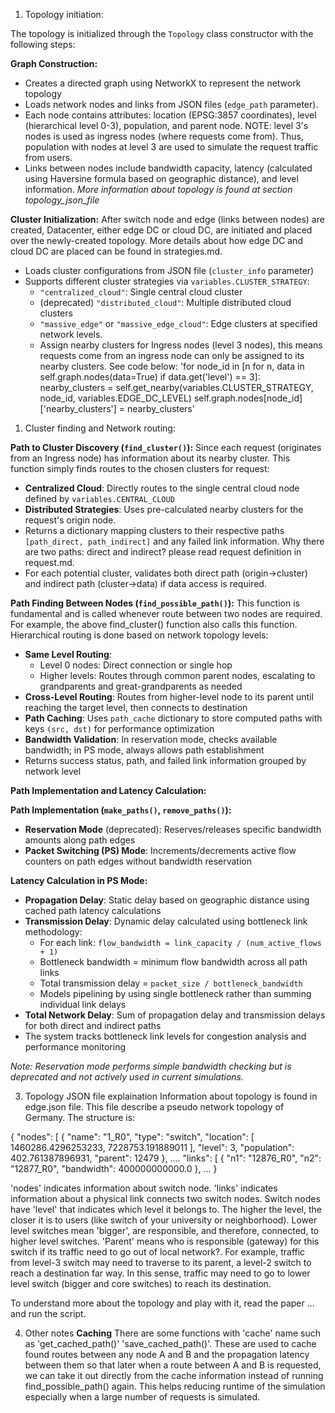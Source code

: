 1. Topology initiation:

The topology is initialized through the `Topology` class constructor with the following steps:

**Graph Construction:**
- Creates a directed graph using NetworkX to represent the network topology
- Loads network nodes and links from JSON files (`edge_path` parameter). 
- Each node contains attributes: location (EPSG:3857 coordinates), level (hierarchical level 0-3), population, and parent node. NOTE: level 3's nodes is used as ingress nodes (where requests come from). Thus, population with nodes at level 3 are used to simulate the request traffic from users. 
- Links between nodes include bandwidth capacity, latency (calculated using Haversine formula based on geographic distance), and level information.
*More information about topology is found at section topology_json_file*

**Cluster Initialization:**
After switch node and edge (links between nodes) are created, Datacenter, either edge DC or cloud DC, are initiated and placed over the newly-created topology. More details about how edge DC and cloud DC are placed can be found in strategies.md.

- Loads cluster configurations from JSON file (`cluster_info` parameter)
- Supports different cluster strategies via `variables.CLUSTER_STRATEGY`:
  - `"centralized_cloud"`: Single central cloud cluster
  - (deprecated) `"distributed_cloud"`: Multiple distributed cloud clusters
  - `"massive_edge"` or `"massive_edge_cloud"`: Edge clusters at specified network levels. 
  - Assign nearby clusters for Ingress nodes (level 3 nodes), this means requests come from an ingress node can only be assigned to its nearby clusters. See code below:
  'for node_id in [n for n, data in self.graph.nodes(data=True) if data.get('level') == 3]:
        nearby_clusters = self.get_nearby(variables.CLUSTER_STRATEGY, node_id, variables.EDGE_DC_LEVEL)
        self.graph.nodes[node_id]['nearby_clusters'] = nearby_clusters'


1. Cluster finding and Network routing:

**Path to Cluster Discovery (`find_cluster()`):**
Since each request (originates from an Ingress node) has information about its nearby cluster. This function simply finds routes to the chosen clusters for request:
- **Centralized Cloud**: Directly routes to the single central cloud node defined by `variables.CENTRAL_CLOUD`
- **Distributed Strategies**: Uses pre-calculated nearby clusters for the request's origin node.
- Returns a dictionary mapping clusters to their respective paths `[path_direct, path_indirect]` and any failed link information. Why there are two paths: direct and indirect? please read request definition in request.md.
- For each potential cluster, validates both direct path (origin→cluster) and indirect path (cluster→data) if data access is required.

**Path Finding Between Nodes (`find_possible_path()`):**
This function is fundamental and is called whenever route between two nodes are required. For example, the above find_cluster() function also calls this function. Hierarchical routing is done based on network topology levels:
- **Same Level Routing**: 
  - Level 0 nodes: Direct connection or single hop
  - Higher levels: Routes through common parent nodes, escalating to grandparents and great-grandparents as needed
- **Cross-Level Routing**: Routes from higher-level node to its parent until reaching the target level, then connects to destination
- **Path Caching**: Uses `path_cache` dictionary to store computed paths with keys `(src, dst)` for performance optimization
- **Bandwidth Validation**: In reservation mode, checks available bandwidth; in PS mode, always allows path establishment
- Returns success status, path, and failed link information grouped by network level

**Path Implementation and Latency Calculation:**

**Path Implementation (`make_paths()`, `remove_paths()`):**
- **Reservation Mode** (deprecated): Reserves/releases specific bandwidth amounts along path edges
- **Packet Switching (PS) Mode**: Increments/decrements active flow counters on path edges without bandwidth reservation

**Latency Calculation in PS Mode:**
- **Propagation Delay**: Static delay based on geographic distance using cached path latency calculations
- **Transmission Delay**: Dynamic delay calculated using bottleneck link methodology:
  - For each link: `flow_bandwidth = link_capacity / (num_active_flows + 1)`
  - Bottleneck bandwidth = minimum flow bandwidth across all path links
  - Total transmission delay = `packet_size / bottleneck_bandwidth`
  - Models pipelining by using single bottleneck rather than summing individual link delays
- **Total Network Delay**: Sum of propagation delay and transmission delays for both direct and indirect paths
- The system tracks bottleneck link levels for congestion analysis and performance monitoring

*Note: Reservation mode performs simple bandwidth checking but is deprecated and not actively used in current simulations.*

3. Topology JSON file explaination
Information about topology is found in edge.json file. This file describe a pseudo network topology of Germany. The structure is:

{
    "nodes": [
        {
            "name": "1_R0",
            "type": "switch",
            "location": [
                1460286.4296253233,
                7228753.191889011
            ],
            "level": 3,
            "population": 402.761387896931,
            "parent": 12479
        },
        ....
    "links": [
        {
            "n1": "12876_R0",
            "n2": "12877_R0",
            "bandwidth": 400000000000.0
        },
        ...
}

'nodes' indicates information about switch node. 'links' indicates information about a physical link connects two switch nodes. Switch nodes have 'level' that indicates which level it belongs to. The higher the level, the closer it is to users (like switch of your university or neighborhood). Lower level switches mean 'bigger', are responsible, and therefore, connected, to higher level switches. 'Parent' means who is responsible (gateway) for this switch if its traffic need to go out of local network?. For example, traffic from level-3 switch may need to traverse to its parent, a level-2 switch to reach a destination far way. In this sense, traffic may need to go to lower level switch (bigger and core switches) to reach its destination.

To understand more about the topology and play with it, read the paper ... and run the script. 

4. Other notes
**Caching**
There are some functions with 'cache' name such as 'get_cached_path()' 'save_cached_path()'. These are used to cache found routes between any node A and B and the propagation latency between them so that later when a route between A and B is requested, we can take it out directly from the cache information instead of running find_possible_path() again. This helps reducing runtime of the simulation especially when a large number of requests is simulated. 

